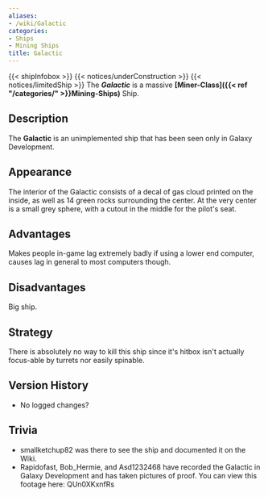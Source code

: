 ```yaml
---
aliases:
- /wiki/Galactic
categories:
- Ships
- Mining Ships
title: Galactic
---
```


{{< shipInfobox >}} {{< notices/underConstruction >}} {{< notices/limitedShip >}} The **_Galactic_** is a massive **[Miner-Class]({{< ref "/categories/" >}}Mining-Ships)** Ship. 

## Description

The **Galactic** is an unimplemented ship that has been seen only in Galaxy Development.

## Appearance

The interior of the Galactic consists of a decal of gas cloud printed on the inside, as well as 14 green rocks surrounding the center. At the very center is a small grey sphere, with a cutout in the middle for the pilot's seat.

## Advantages

Makes people in-game lag extremely badly if using a lower end computer, causes lag in general to most computers though.

## Disadvantages

Big ship.

## Strategy

There is absolutely no way to kill this ship since it's hitbox isn't actually focus-able by turrets nor easily spinable.

## Version History 

- No logged changes?

## Trivia

- smallketchup82 was there to see the ship and documented it on the Wiki.
- Rapidofast, Bob_Hermie, and Asd1232468 have recorded the Galactic in Galaxy Development and has taken pictures of proof. You can view this footage here: <youtube>QUn0XKxnfRs</youtube>